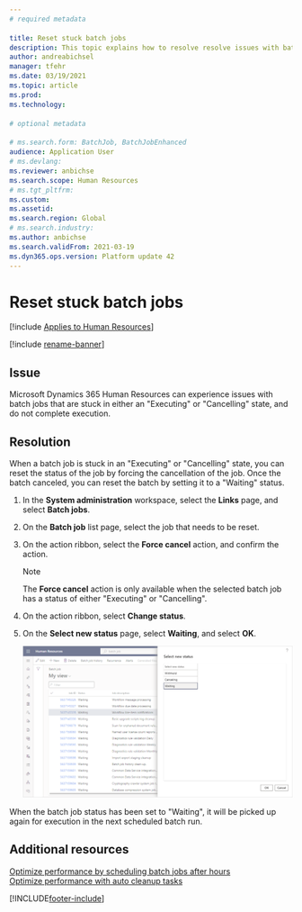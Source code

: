 ```yaml
---
# required metadata

title: Reset stuck batch jobs
description: This topic explains how to resolve resolve issues with batch jobs that are stuck.
author: andreabichsel
manager: tfehr
ms.date: 03/19/2021
ms.topic: article
ms.prod: 
ms.technology: 

# optional metadata

# ms.search.form: BatchJob, BatchJobEnhanced
audience: Application User
# ms.devlang: 
ms.reviewer: anbichse
ms.search.scope: Human Resources
# ms.tgt_pltfrm: 
ms.custom: 
ms.assetid: 
ms.search.region: Global
# ms.search.industry: 
ms.author: anbichse
ms.search.validFrom: 2021-03-19
ms.dyn365.ops.version: Platform update 42
---
```



# Reset stuck batch jobs

[!include [Applies to Human Resources](../includes/applies-to-hr.md)]

[!include [rename-banner](~/includes/cc-data-platform-banner.md)]

## Issue

Microsoft Dynamics 365 Human Resources can experience issues with batch jobs that are stuck in either an "Executing" or "Cancelling" state, and do not complete execution.

## Resolution

When a batch job is stuck in an "Executing" or "Cancelling" state, you can reset the status of the job by forcing the cancellation of the job. Once the batch canceled, you can reset the batch by setting it to a "Waiting" status.

1. In the **System administration** workspace, select the **Links** page, and select **Batch jobs**.

2. On the **Batch job** list page, select the job that needs to be reset. 

3. On the action ribbon, select the **Force cancel** action, and confirm the action.

   > [!NOTE]
   > The **Force cancel** action is only available when the selected batch job has a status of either "Executing" or "Cancelling".

4. On the action ribbon, select **Change status**.

5. On the **Select new status** page, select **Waiting**, and select **OK**.

   ![Select a new batch job status](./media/hr-admin-reset-batch-job-status.png)

When the batch job status has been set to "Waiting", it will be picked up again for execution in the next scheduled batch run.

## Additional resources

[Optimize performance by scheduling batch jobs after hours](hr-admin-troubleshooting-batch-jobs.md)<br>
[Optimize performance with auto cleanup tasks](hr-admin-troubleshooting-batch-history.md)


[!INCLUDE[footer-include](../includes/footer-banner.md)]
